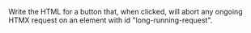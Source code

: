 Write the HTML for a button that, when clicked, will abort any ongoing HTMX request on an element with id "long-running-request".